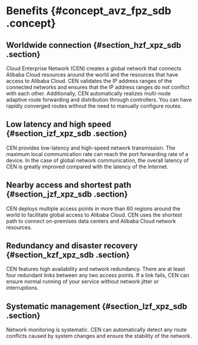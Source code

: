 # Benefits {#concept_avz_fpz_sdb .concept}

## Worldwide connection {#section_hzf_xpz_sdb .section}

Cloud Enterprise Network \(CEN\) creates a global network that connects Alibaba Cloud resources around the world and the resources that have access to Alibaba Cloud. CEN validates the IP address ranges of the connected networks and ensures that the IP address ranges do not conflict with each other. Additionally, CEN automatically realizes multi-node adaptive route forwarding and distribution through controllers. You can have rapidly converged routes without the need to manually configure routes.

## Low latency and high speed {#section_izf_xpz_sdb .section}

CEN provides low-latency and high-speed network transmission. The maximum local communication rate can reach the port forwarding rate of a device. In the case of global network communication, the overall latency of CEN is greatly improved compared with the latency of the Internet.

## Nearby access and shortest path {#section_jzf_xpz_sdb .section}

CEN deploys multiple access points in more than 60 regions around the world to facilitate global access to Alibaba Cloud. CEN uses the shortest path to connect on-premises data centers and Alibaba Cloud network resources.

## Redundancy and disaster recovery {#section_kzf_xpz_sdb .section}

CEN features high availability and network redundancy. There are at least four redundant links between any two access points. If a link fails, CEN can ensure normal running of your service without network jitter or interruptions.

## Systematic management {#section_lzf_xpz_sdb .section}

Network monitoring is systematic. CEN can automatically detect any route conflicts caused by system changes and ensure the stability of the network.

